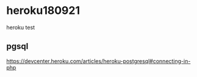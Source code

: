 # heroku180921
heroku test

## pgsql

https://devcenter.heroku.com/articles/heroku-postgresql#connecting-in-php
